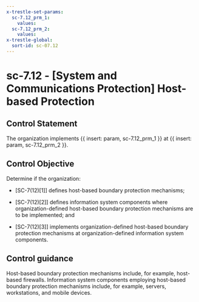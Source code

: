 ```yaml
---
x-trestle-set-params:
  sc-7.12_prm_1:
    values:
  sc-7.12_prm_2:
    values:
x-trestle-global:
  sort-id: sc-07.12
---
```


# sc-7.12 - \[System and Communications Protection\] Host-based Protection

## Control Statement

The organization implements {{ insert: param, sc-7.12_prm_1 }} at {{ insert: param, sc-7.12_prm_2 }}.

## Control Objective

Determine if the organization:

- \[SC-7(12)[1]\] defines host-based boundary protection mechanisms;

- \[SC-7(12)[2]\] defines information system components where organization-defined host-based boundary protection mechanisms are to be implemented; and

- \[SC-7(12)[3]\] implements organization-defined host-based boundary protection mechanisms at organization-defined information system components.

## Control guidance

Host-based boundary protection mechanisms include, for example, host-based firewalls. Information system components employing host-based boundary protection mechanisms include, for example, servers, workstations, and mobile devices.
